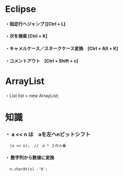 # Eclipse

#### ・指定行へジャンプ [[Ctrl + L]  
#### ・次を検索         [Ctrl + K]  
#### ・キャメルケース／スネークケース変換　[Ctrl + Alt + K]  
#### ・コメントアウト　[Ctrl + Shift + c]  

# ArrayList  
・List<String> list = new ArrayList<String>;  
  

# 知識    
### ・ a << n は　aを左へnビットシフト  
      (a << n);  //　a * ２のｎ乗
  

#### ・ 数字列から数値に変換  
      n.charAt(x) -'0';  　　
